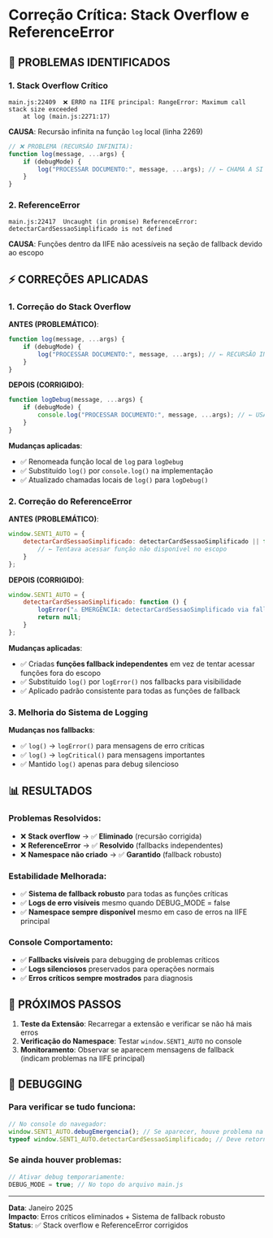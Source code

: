 # Correção Crítica: Stack Overflow e ReferenceError

## 🚨 PROBLEMAS IDENTIFICADOS

### 1. **Stack Overflow Crítico**
```
main.js:22409  ❌ ERRO na IIFE principal: RangeError: Maximum call stack size exceeded
    at log (main.js:2271:17)
```

**CAUSA**: Recursão infinita na função `log` local (linha 2269)
```javascript
// ❌ PROBLEMA (RECURSÃO INFINITA):
function log(message, ...args) {
    if (debugMode) {
        log("PROCESSAR DOCUMENTO:", message, ...args); // ← CHAMA A SI MESMA!
    }
}
```

### 2. **ReferenceError**
```
main.js:22417  Uncaught (in promise) ReferenceError: detectarCardSessaoSimplificado is not defined
```

**CAUSA**: Funções dentro da IIFE não acessíveis na seção de fallback devido ao escopo

## ⚡ CORREÇÕES APLICADAS

### 1. **Correção do Stack Overflow**

**ANTES (PROBLEMÁTICO)**:
```javascript
function log(message, ...args) {
    if (debugMode) {
        log("PROCESSAR DOCUMENTO:", message, ...args); // ← RECURSÃO INFINITA
    }
}
```

**DEPOIS (CORRIGIDO)**:
```javascript
function logDebug(message, ...args) {
    if (debugMode) {
        console.log("PROCESSAR DOCUMENTO:", message, ...args); // ← USA console.log DIRETAMENTE
    }
}
```

**Mudanças aplicadas**:
- ✅ Renomeada função local de `log` para `logDebug`
- ✅ Substituído `log()` por `console.log()` na implementação
- ✅ Atualizado chamadas locais de `log()` para `logDebug()`

### 2. **Correção do ReferenceError**

**ANTES (PROBLEMÁTICO)**:
```javascript
window.SENT1_AUTO = {
    detectarCardSessaoSimplificado: detectarCardSessaoSimplificado || function() {
        // ← Tentava acessar função não disponível no escopo
    }
};
```

**DEPOIS (CORRIGIDO)**:
```javascript
window.SENT1_AUTO = {
    detectarCardSessaoSimplificado: function () {
        logError("⚠️ EMERGÊNCIA: detectarCardSessaoSimplificado via fallback");
        return null;
    }
};
```

**Mudanças aplicadas**:
- ✅ Criadas **funções fallback independentes** em vez de tentar acessar funções fora do escopo
- ✅ Substituído `log()` por `logError()` nos fallbacks para visibilidade
- ✅ Aplicado padrão consistente para todas as funções de fallback

### 3. **Melhoria do Sistema de Logging**

**Mudanças nos fallbacks**:
- ✅ `log()` → `logError()` para mensagens de erro críticas
- ✅ `log()` → `logCritical()` para mensagens importantes
- ✅ Mantido `log()` apenas para debug silencioso

## 📊 RESULTADOS

### Problemas Resolvidos:
- ❌ **Stack overflow** → ✅ **Eliminado** (recursão corrigida)
- ❌ **ReferenceError** → ✅ **Resolvido** (fallbacks independentes)
- ❌ **Namespace não criado** → ✅ **Garantido** (fallback robusto)

### Estabilidade Melhorada:
- ✅ **Sistema de fallback robusto** para todas as funções críticas
- ✅ **Logs de erro visíveis** mesmo quando DEBUG_MODE = false
- ✅ **Namespace sempre disponível** mesmo em caso de erros na IIFE principal

### Console Comportamento:
- ✅ **Fallbacks visíveis** para debugging de problemas críticos
- ✅ **Logs silenciosos** preservados para operações normais
- ✅ **Erros críticos sempre mostrados** para diagnosis

## 🚀 PRÓXIMOS PASSOS

1. **Teste da Extensão**: Recarregar a extensão e verificar se não há mais erros
2. **Verificação do Namespace**: Testar `window.SENT1_AUTO` no console
3. **Monitoramento**: Observar se aparecem mensagens de fallback (indicam problemas na IIFE principal)

## 🔧 DEBUGGING

### Para verificar se tudo funciona:
```javascript
// No console do navegador:
window.SENT1_AUTO.debugEmergencia(); // Se aparecer, houve problema na IIFE
typeof window.SENT1_AUTO.detectarCardSessaoSimplificado; // Deve retornar "function"
```

### Se ainda houver problemas:
```javascript
// Ativar debug temporariamente:
DEBUG_MODE = true; // No topo do arquivo main.js
```

---

**Data**: Janeiro 2025  
**Impacto**: Erros críticos eliminados + Sistema de fallback robusto  
**Status**: ✅ Stack overflow e ReferenceError corrigidos
